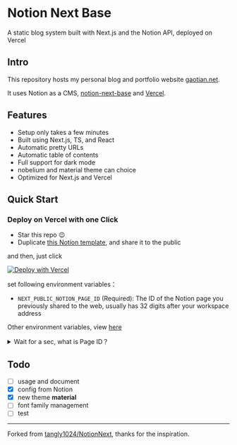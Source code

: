 # Notion Next Base

A static blog system built with Next.js and the Notion API, deployed on Vercel

## Intro

This repository hosts my personal blog and portfolio website [gaotian.net](https://gaotian.net).

It uses Notion as a CMS, [notion-next-base](https://github.com/czgaotian/notion-next-base) and [Vercel](https://vercel.com).

## Features

- Setup only takes a few minutes
- Built using Next.js, TS, and React
- Automatic pretty URLs
- Automatic table of contents
- Full support for dark mode
- nobelium and material theme can choice
- Optimized for Next.js and Vercel

## Quick Start

### Deploy on Vercel with one Click

- Star this repo 😉
- Duplicate [this Notion template](https://deeply-amount-134.notion.site/14297ce5427180bcb214d8c92a8e0be8?v=14297ce54271817b9f1e000c627ec579), and share it to the public

and then, just click

[![Deploy with Vercel](https://vercel.com/button)](https://vercel.com/new/clone?repository-url=https%3A%2F%2Fgithub.com%2Fczgaotian%2Fnotion-next-base)

set following environment variables：

- `NEXT_PUBLIC_NOTION_PAGE_ID` (Required): The ID of the Notion page you previously shared to the web, usually has 32 digits after your workspace address

Other environment variables, view [here](https://github.com/czgaotian/notion-next-base/resources/environment.md)

<details><summary>Wait for a sec, what is Page ID？</summary>
  <img src="/resources/pageId.png?raw=true">
</details>

## Todo

- [ ] usage and document
- [x] config from Notion
- [x] new theme **material**
- [ ] font family management
- [ ] test

---

Forked from [tangly1024/NotionNext](https://github.com/tangly1024/NotionNext), thanks for the inspiration.
